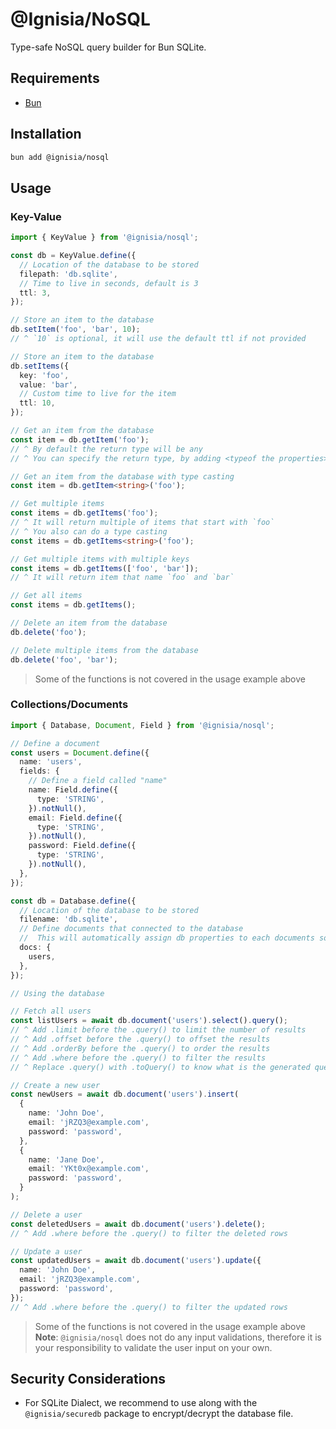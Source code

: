 # @Ignisia/NoSQL

Type-safe NoSQL query builder for Bun SQLite.

## Requirements

- [Bun](https://bun.sh/)

## Installation

```bash
bun add @ignisia/nosql
```

## Usage

### Key-Value

```ts
import { KeyValue } from '@ignisia/nosql';

const db = KeyValue.define({
  // Location of the database to be stored
  filepath: 'db.sqlite',
  // Time to live in seconds, default is 3
  ttl: 3,
});

// Store an item to the database
db.setItem('foo', 'bar', 10);
// ^ `10` is optional, it will use the default ttl if not provided

// Store an item to the database
db.setItems({
  key: 'foo',
  value: 'bar',
  // Custom time to live for the item
  ttl: 10,
});

// Get an item from the database
const item = db.getItem('foo');
// ^ By default the return type will be any
// ^ You can specify the return type, by adding <typeof the properties> before the functions call

// Get an item from the database with type casting
const item = db.getItem<string>('foo');

// Get multiple items
const items = db.getItems('foo');
// ^ It will return multiple of items that start with `foo`
// ^ You also can do a type casting
const items = db.getItems<string>('foo');

// Get multiple items with multiple keys
const items = db.getItems(['foo', 'bar']);
// ^ It will return item that name `foo` and `bar`

// Get all items
const items = db.getItems();

// Delete an item from the database
db.delete('foo');

// Delete multiple items from the database
db.delete('foo', 'bar');
```

> Some of the functions is not covered in the usage example above

### Collections/Documents

```ts
import { Database, Document, Field } from '@ignisia/nosql';

// Define a document
const users = Document.define({
  name: 'users',
  fields: {
    // Define a field called "name"
    name: Field.define({
      type: 'STRING',
    }).notNull(),
    email: Field.define({
      type: 'STRING',
    }).notNull(),
    password: Field.define({
      type: 'STRING',
    }).notNull(),
  },
});

const db = Database.define({
  // Location of the database to be stored
  filename: 'db.sqlite',
  // Define documents that connected to the database
  //  This will automatically assign db properties to each documents so it can do query
  docs: {
    users,
  },
});

// Using the database

// Fetch all users
const listUsers = await db.document('users').select().query();
// ^ Add .limit before the .query() to limit the number of results
// ^ Add .offset before the .query() to offset the results
// ^ Add .orderBy before the .query() to order the results
// ^ Add .where before the .query() to filter the results
// ^ Replace .query() with .toQuery() to know what is the generated query and what are the parameters that will be passed on the query

// Create a new user
const newUsers = await db.document('users').insert(
  {
    name: 'John Doe',
    email: 'jRZQ3@example.com',
    password: 'password',
  },
  {
    name: 'Jane Doe',
    email: 'YKt0x@example.com',
    password: 'password',
  }
);

// Delete a user
const deletedUsers = await db.document('users').delete();
// ^ Add .where before the .query() to filter the deleted rows

// Update a user
const updatedUsers = await db.document('users').update({
  name: 'John Doe',
  email: 'jRZQ3@example.com',
  password: 'password',
});
// ^ Add .where before the .query() to filter the updated rows
```

> Some of the functions is not covered in the usage example above
> **Note**: `@ignisia/nosql` does not do any input validations, therefore it is your responsibility to validate the user input on your own.

## Security Considerations

- For SQLite Dialect, we recommend to use along with the `@ignisia/securedb` package to encrypt/decrypt the database file.
